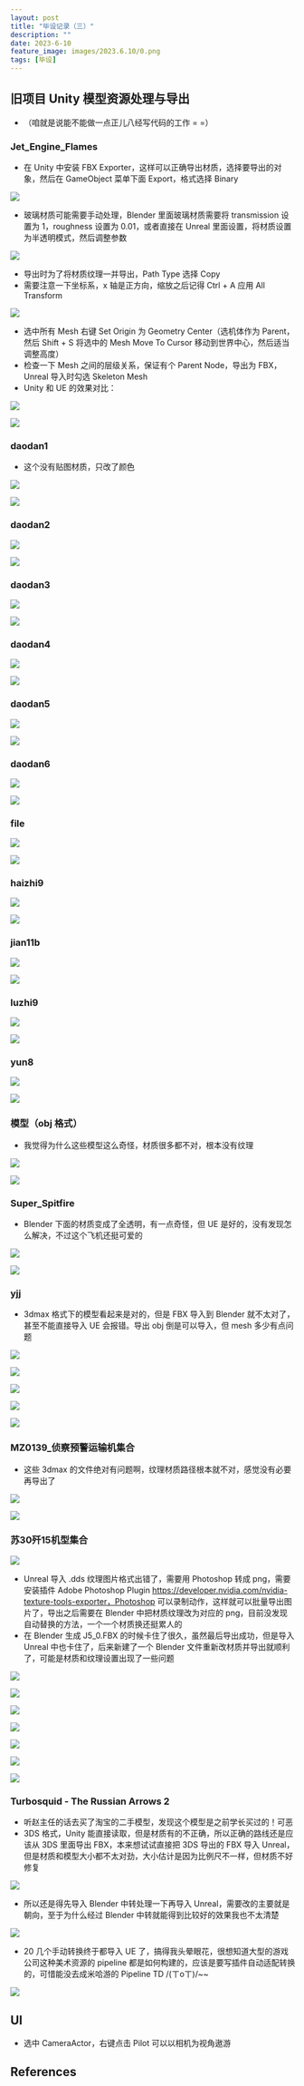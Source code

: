```yaml
---
layout: post
title: "毕设记录（三）"
description: ""
date: 2023-6-10
feature_image: images/2023.6.10/0.png
tags: [毕设]
---
```


<!--more-->

## 旧项目 Unity 模型资源处理与导出

- （咱就是说能不能做一点正儿八经写代码的工作 = =）

### Jet_Engine_Flames

- 在 Unity 中安装 FBX Exporter，这样可以正确导出材质，选择要导出的对象，然后在 GameObject 菜单下面 Export，格式选择 Binary

![](../images/2023.6.10/1.png)

- 玻璃材质可能需要手动处理，Blender 里面玻璃材质需要将 transmission 设置为 1，roughness 设置为 0.01，或者直接在 Unreal 里面设置，将材质设置为半透明模式，然后调整参数

![](../images/2023.6.10/2.png)

- 导出时为了将材质纹理一并导出，Path Type 选择 Copy
- 需要注意一下坐标系，x 轴是正方向，缩放之后记得 Ctrl + A 应用 All Transform

![](../images/2023.6.10/0.png)

- 选中所有 Mesh 右键 Set Origin 为 Geometry Center（选机体作为 Parent，然后 Shift + S 将选中的 Mesh Move To Cursor 移动到世界中心，然后适当调整高度）
- 检查一下 Mesh 之间的层级关系，保证有个 Parent Node，导出为 FBX，Unreal 导入时勾选 Skeleton Mesh
- Unity 和 UE 的效果对比：

![](../images/2023.6.10/4.png)

![](../images/2023.6.10/3.png)

### daodan1

- 这个没有贴图材质，只改了颜色

![](../images/2023.6.10/5.png)

![](../images/2023.6.10/6.png)

### daodan2

![](../images/2023.6.10/7.png)

![](../images/2023.6.10/8.png)

### daodan3

![](../images/2023.6.10/9.png)

![](../images/2023.6.10/10.png)

### daodan4

![](../images/2023.6.10/11.png)

![](../images/2023.6.10/12.png)

### daodan5

![](../images/2023.6.10/13.png)

![](../images/2023.6.10/14.png)

### daodan6

![](../images/2023.6.10/15.png)

![](../images/2023.6.10/16.png)

### file

![](../images/2023.6.10/17.png)

![](../images/2023.6.10/18.png)

### haizhi9

![](../images/2023.6.10/19.png)

![](../images/2023.6.10/20.png)

### jian11b

![](../images/2023.6.10/21.png)

![](../images/2023.6.10/22.png)

### luzhi9

![](../images/2023.6.10/23.png)

![](../images/2023.6.10/24.png)

### yun8

![](../images/2023.6.10/25.png)

![](../images/2023.6.10/26.png)

### 模型（obj 格式）

- 我觉得为什么这些模型这么奇怪，材质很多都不对，根本没有纹理

![](../images/2023.6.10/27.png)

![](../images/2023.6.10/28.png)

### Super_Spitfire

- Blender 下面的材质变成了全透明，有一点奇怪，但 UE 是好的，没有发现怎么解决，不过这个飞机还挺可爱的

![](../images/2023.6.10/36.png)

![](../images/2023.6.10/37.png)

### yjj

- 3dmax 格式下的模型看起来是对的，但是 FBX 导入到 Blender 就不太对了，甚至不能直接导入 UE 会报错。导出 obj 倒是可以导入，但 mesh 多少有点问题

![](../images/2023.6.10/30.png)

![](../images/2023.6.10/29.png)

![](../images/2023.6.10/31.png)

![](../images/2023.6.10/32.png)

![](../images/2023.6.10/33.png)

### MZ0139_侦察预警运输机集合

- 这些 3dmax 的文件绝对有问题啊，纹理材质路径根本就不对，感觉没有必要再导出了

![](../images/2023.6.10/34.png)

![](../images/2023.6.10/35.png)

### 苏30歼15机型集合

![](../images/2023.6.10/38.png)

- Unreal 导入 .dds 纹理图片格式出错了，需要用 Photoshop 转成 png，需要安装插件 Adobe Photoshop Plugin https://developer.nvidia.com/nvidia-texture-tools-exporter，Photoshop 可以录制动作，这样就可以批量导出图片了，导出之后需要在 Blender 中把材质纹理改为对应的 png，目前没发现自动替换的方法，一个一个材质换还挺累人的
- 在 Blender 生成 J5_0.FBX 的时候卡住了很久，虽然最后导出成功，但是导入 Unreal 中也卡住了，后来新建了一个 Blender 文件重新改材质并导出就顺利了，可能是材质和纹理设置出现了一些问题

![](../images/2023.6.10/39.png)

![](../images/2023.6.10/40.png)

![](../images/2023.6.10/41.png)

![](../images/2023.6.10/42.png)

![](../images/2023.6.10/43.png)

![](../images/2023.6.10/44.png)

![](../images/2023.6.10/45.png)


### Turbosquid - The Russian Arrows 2

- 听赵主任的话去买了淘宝的二手模型，发现这个模型是之前学长买过的！可恶
- 3DS 格式，Unity 能直接读取，但是材质有的不正确，所以正确的路线还是应该从 3DS 里面导出 FBX，本来想试试直接把 3DS 导出的 FBX 导入 Unreal，但是材质和模型大小都不太对劲，大小估计是因为比例尺不一样，但材质不好修复

![](../images/2023.6.10/46.png)

- 所以还是得先导入 Blender 中转处理一下再导入 Unreal，需要改的主要就是朝向，至于为什么经过 Blender 中转就能得到比较好的效果我也不太清楚

![](../images/2023.6.10/47.png)

- 20 几个手动转换终于都导入 UE 了，搞得我头晕眼花，很想知道大型的游戏公司这种美术资源的 pipeline 都是如何构建的，应该是要写插件自动适配转换的，可惜能没去成米哈游的 Pipeline TD /(ㄒoㄒ)/~~

![](../images/2023.6.10/48.png)

## UI

- 选中 CameraActor，右键点击 Pilot 可以以相机为视角遨游









## References

